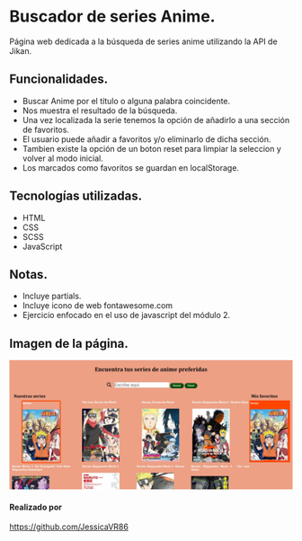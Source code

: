 # Buscador de series Anime.
Página web dedicada a la búsqueda de series anime utilizando la API de Jikan.

## Funcionalidades.
- Buscar Anime por el título o alguna palabra coincidente.
- Nos muestra el resultado de la búsqueda.
- Una vez localizada la serie tenemos la opción de añadirlo a una sección de favoritos.
- El usuario puede añadir a favoritos y/o eliminarlo de dicha sección.
- Tambien existe la opción de un boton reset para limpiar la seleccion y volver al modo inicial.
- Los marcados como favoritos se guardan en localStorage.


## Tecnologías utilizadas.
- HTML
- CSS 
- SCSS
- JavaScript

## Notas.
- Incluye partials. 
- Incluye icono de web fontawesome.com
- Ejercicio enfocado en el uso de javascript del módulo 2.

## Imagen de la página.

![Texto alternativo](./public/images/WebAnime.jpg "Título de la image")



#### Realizado por 
https://github.com/JessicaVR86